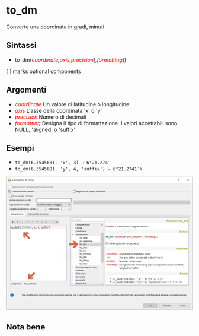 # to_dm

Converte una coordinata in gradi, minuti

## Sintassi

* to_dm(_<span style="color:red;">coordinate</span>,<span style="color:red;">axis</span>,<span style="color:red;">precision</span>[,<span style="color:red;">formatting</span>]_)

[ ] marks optional components

## Argomenti

* _<span style="color:red;">coordinate</span>_ Un valore di latitudine o longitudine
* _<span style="color:red;">axis</span>_ L'asse della coordinata 'x' o 'y'
* _<span style="color:red;">precision</span>_ Numero di decimali
* _<span style="color:red;">formatting</span>_ Designa il tipo di formattazione. I valori accettabili sono NULL, 'aligned' o 'suffix'

## Esempi

* `to_dm(6.3545681, 'x', 3) → 6°21.274′`
* `to_dm(6.3545681, 'y', 4, 'suffix') → 6°21.2741′N`

![](/img/conversioni/to_dm1.png)

## Nota bene
